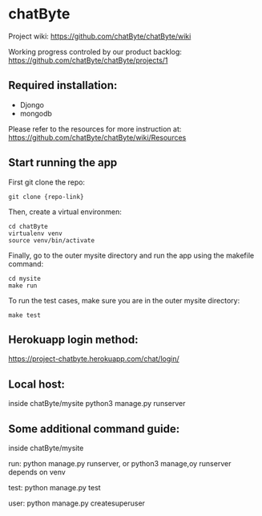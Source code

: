 # chatByte
Project wiki: https://github.com/chatByte/chatByte/wiki 

Working progress controled by our product backlog: https://github.com/chatByte/chatByte/projects/1

## Required installation:
- Djongo
- mongodb

Please refer to the resources for more instruction at: https://github.com/chatByte/chatByte/wiki/Resources

## Start running the app
First git clone the repo:

    git clone {repo-link}
Then, create a virtual environmen:

    cd chatByte
    virtualenv venv
    source venv/bin/activate

Finally, go to the outer mysite directory and run the app using the makefile command:

    cd mysite
    make run

To run the test cases, make sure you are in the outer mysite directory:

    make test

## Herokuapp login method:
https://project-chatbyte.herokuapp.com/chat/login/

## Local host:
inside chatByte/mysite
python3 manage.py runserver

## Some additional command guide:
inside chatByte/mysite

run:
	python manage.py runserver, or python3 manage,oy runserver depends on venv

test:
	python manage.py test

user:
	python manage.py createsuperuser
